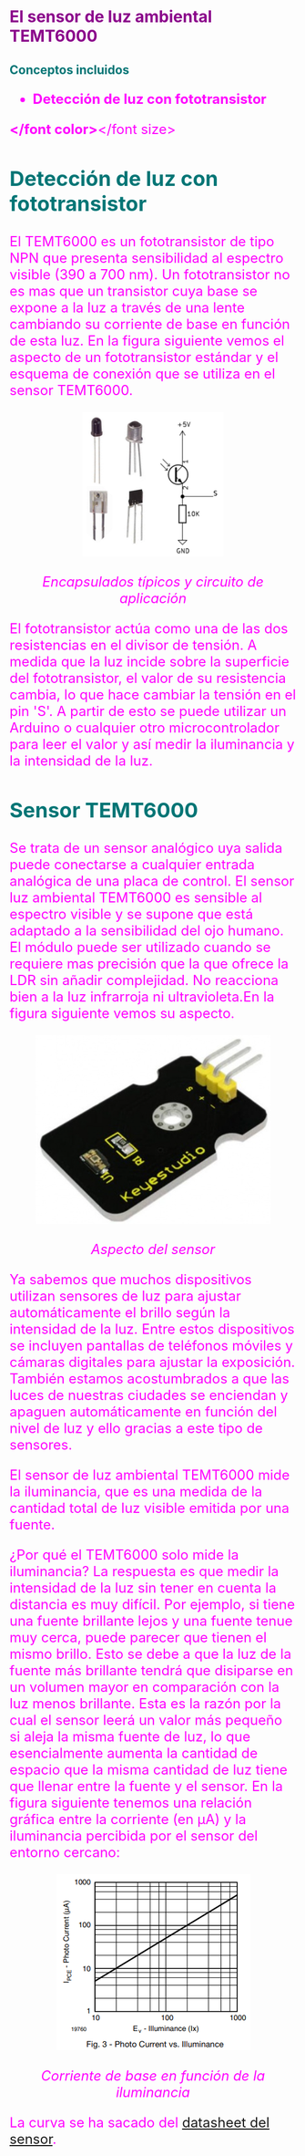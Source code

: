# <FONT COLOR=#8B008B>El sensor de luz ambiental TEMT6000</font>

## <FONT COLOR=#007575>**Conceptos incluidos**</font>

<font color=#FF00FF><b><font size=5>

* Detección de luz con fototransistor

</font color></b></font size>

## <FONT COLOR=#007575>**Detección de luz con fototransistor**</font>
El TEMT6000 es un fototransistor de tipo NPN que presenta sensibilidad al espectro visible (390 a 700 nm). Un fototransistor no es mas que un transistor cuya base se expone a la luz a través de una lente cambiando su corriente de base en función de esta luz. En la figura siguiente vemos el aspecto de un fototransistor estándar y el esquema de conexión que se utiliza en el sensor TEMT6000.

<center>

![Encapsulados típicos y circuito de aplicación](../img/Tactividades/TEMT6000/fototran.png)

*Encapsulados típicos y circuito de aplicación*

</center>

El fototransistor actúa como una de las dos resistencias en el divisor de tensión. A medida que la luz incide sobre la superficie del fototransistor, el valor de su resistencia cambia, lo que hace cambiar la tensión en el pin 'S'. A partir de esto se puede utilizar un Arduino o cualquier otro microcontrolador para leer el valor y así medir la iluminancia y la intensidad de la luz.

## <FONT COLOR=#007575>**Sensor TEMT6000**</font>
Se trata de un sensor analógico uya salida puede conectarse a cualquier entrada analógica de una placa de control. El sensor luz ambiental TEMT6000 es sensible al espectro visible y se supone que está adaptado a la sensibilidad del ojo humano. El módulo puede ser utilizado cuando se requiere mas precisión que la que ofrece la LDR sin añadir complejidad. No reacciona bien a la luz infrarroja ni ultravioleta.En la figura siguiente vemos su aspecto.

<center>

![Aspecto del sensor](../img/Tactividades/TEMT6000/aspecto.png)

*Aspecto del sensor*

</center>

Ya sabemos que muchos dispositivos utilizan sensores de luz para ajustar automáticamente el brillo según la intensidad de la luz. Entre estos dispositivos se incluyen pantallas de teléfonos móviles y cámaras digitales para ajustar la exposición. También estamos acostumbrados a que las luces de nuestras ciudades se enciendan y apaguen automáticamente en función del nivel de luz y ello gracias a este tipo de sensores.

El sensor de luz ambiental TEMT6000 mide la iluminancia, que es una medida de la cantidad total de luz visible emitida por una fuente.

¿Por qué el TEMT6000 solo mide la iluminancia? La respuesta es que medir la intensidad de la luz sin tener en cuenta la distancia es muy difícil. Por ejemplo, si tiene una fuente brillante lejos y una fuente tenue muy cerca, puede parecer que tienen el mismo brillo. Esto se debe a que la luz de la fuente más brillante tendrá que disiparse en un volumen mayor en comparación con la luz menos brillante. Esta es la razón por la cual el sensor leerá un valor más pequeño si aleja la misma fuente de luz, lo que esencialmente aumenta la cantidad de espacio que la misma cantidad de luz tiene que llenar entre la fuente y el sensor. En la figura siguiente tenemos una relación gráfica entre la corriente (en µA) y la iluminancia percibida por el sensor del entorno cercano:

<center>

![Corriente de base en función de la iluminancia](../img/Tactividades/TEMT6000/curva-IB-Iluminancia.png)

*Corriente de base en función de la iluminancia*

</center>

La curva se ha sacado del [datasheet del sensor](https://www.vishay.com/docs/81579/temt6000.pdf).

